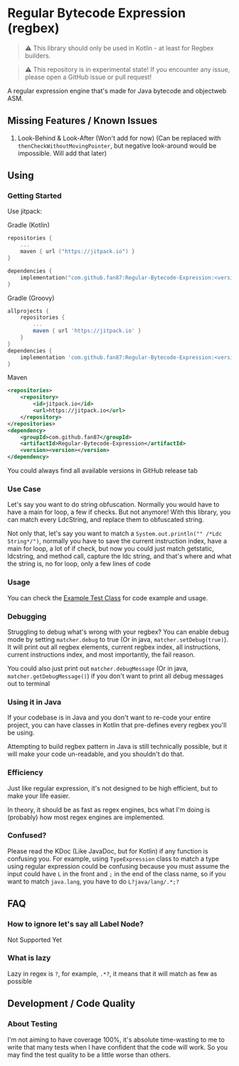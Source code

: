 # Regular Bytecode Expression (regbex)

> ⚠️ This library should only be used in Kotlin - at least for Regbex builders.

> ⚠️ This repository is in experimental state! If you encounter any issue, please open a GitHub issue or pull request!

A regular expression engine that's made for Java bytecode and objectweb ASM.


## Missing Features / Known Issues
1. Look-Behind & Look-After (Won't add for now) (Can be replaced with `thenCheckWithoutMovingPointer`, but 
negative look-around would be impossible. Will add that later)


## Using
### Getting Started
Use jitpack:

Gradle (Kotlin)
```kotlin
repositories {
    ...
    maven { url ("https://jitpack.io") }
}

dependencies {
    implementation("com.github.fan87:Regular-Bytecode-Expression:<version>")
}
```

Gradle (Groovy)
```groovy
allprojects {
    repositories {
        ...
        maven { url 'https://jitpack.io' }
    }
}
dependencies {
    implementation 'com.github.fan87:Regular-Bytecode-Expression:<version>'
}
```

Maven
```xml
<repositories>
    <repository>
        <id>jitpack.io</id>
        <url>https://jitpack.io</url>
    </repository>
</repositories>
<dependency>
    <groupId>com.github.fan87</groupId>
    <artifactId>Regular-Bytecode-Expression</artifactId>
    <version><version></version>
</dependency>
```

You could always find all available versions in GitHub release tab

### Use Case
Let's say you want to do string obfuscation. Normally you would have to have a main for loop, a few if checks.
But not anymore! With this library, you can match every LdcString, and replace them to obfuscated string.

Not only that, let's say you want to match a `System.out.println("" /*Ldc String*/")`, normally you have to
save the current instruction index, have a main for loop, a lot of if check, but now you could just match 
getstatic, ldcstring, and method call, capture the ldc string, and that's where and what the string is, no for loop,
only a few lines of code

### Usage
You can check the [Example Test Class](src/test/kotlin/Examples.kt) for code example and usage.

### Debugging
Struggling to debug what's wrong with your regbex? You can enable debug mode by setting `matcher.debug` to true
(Or in java, `matcher.setDebug(true)`). It will print out all regbex elements, current regbex index, all instructions,
current instructions index, and most importantly, the fail reason.

You could also just print out `matcher.debugMessage` (Or in java, `matcher.getDebugMessage()`) if you don't want
to print all debug messages out to terminal

### Using it in Java
If your codebase is in Java and you don't want to re-code your entire project, you can have classes in Kotlin that pre-defines
every regbex you'll be using.

Attempting to build regbex pattern in Java is still technically possible, but it will make your code un-readable, and 
you shouldn't do that.

### Efficiency
Just like regular expression, it's not designed to be high efficient, but to make your life easier.

In theory, it should be as fast as regex engines, bcs what I'm doing is (probably) how most regex engines are
implemented.

### Confused?
Please read the KDoc (Like JavaDoc, but for Kotlin) if any function is confusing you. For example, using `TypeExpression`
class to match a type using regular expression could be confusing because you must assume the input could have `L` in
the front and `;` in the end of the class name, so if you want to match `java.lang`, you have to do `L?java/lang/.*;?`


## FAQ
### How to ignore let's say all Label Node?
Not Supported Yet

### What is lazy
Lazy in regex is `?`, for example, `.*?`, it means that it will match as few as possible

## Development / Code Quality
### About Testing
I'm not aiming to have coverage 100%, it's absolute time-wasting to me to write that many tests when I have confident
that the code will work. So you may find the test quality to be a little worse than others.